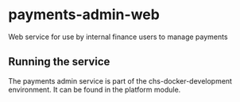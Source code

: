 # payments-admin-web
Web service for use by internal finance users to manage payments

## Running the service
The payments admin service is part of the chs-docker-development environment. It can be found in the platform module.
